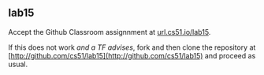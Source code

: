 
## lab15




Accept the Github Classroom assignnment at 
[url.cs51.io/lab15](http://url.cs51.io/lab15). 

If this does not work _and a TF advises_, fork and then clone the repository at 
[http://github.com/cs51/lab15](http://github.com/cs51/lab15) 
and proceed as usual.

